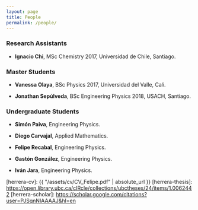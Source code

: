 ```yaml
---
layout: page
title: People
permalink: /people/
---
```


### Research Assistants

* **Ignacio Chi**, MSc Chemistry 2017, Universidad de Chile, Santiago.

### Master Students

* **Vanessa Olaya**, BSc Physics 2017, Universidad del Valle, Cali.

* **Jonathan Sepúlveda**, BSc Engineering Physics 2018, USACH, Santiago.


### Undergraduate Students 

* **Simón Paiva**, Engineering Physics.

* **Diego Carvajal**, Applied Mathematics.

* **Felipe Recabal**, Engineering Physics.

* **Gastón González**, Engineering Physics.

* **Iván Jara**, Engineering Physics.

[fisica-usach]: http://www.fisica.usach.cl
[krems-website]: https://groups.chem.ubc.ca/krems/ 
[herrera-cv]: {{ "/assets/cv/CV_Felipe.pdf" | absolute_url }}
[herrera-thesis]: https://open.library.ubc.ca/cIRcle/collections/ubctheses/24/items/1.0062442
[herrera-scholar]: https://scholar.google.com/citations?user=PJSqnNIAAAAJ&hl=en
